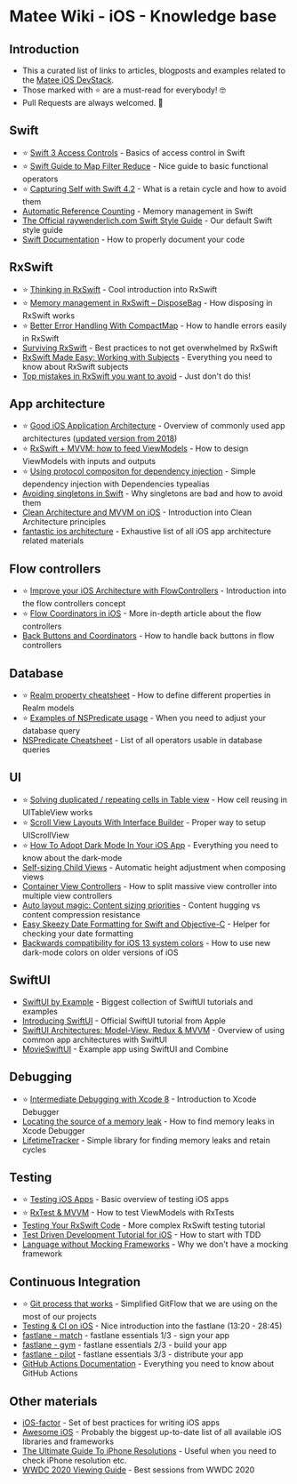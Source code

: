 # Matee Wiki - iOS - Knowledge base

## Introduction
- This a curated list of links to articles, blogposts and examples related to the [Matee iOS DevStack](https://github.com/MateeDevs/devstack-ios-app).
- Those marked with :star: are a must-read for everybody! :nerd_face:
- Pull Requests are always welcomed. :wave:

## Swift
- :star: [Swift 3 Access Controls](https://useyourloaf.com/blog/swift-3-access-controls/) - Basics of access control in Swift
- :star: [Swift Guide to Map Filter Reduce](https://useyourloaf.com/blog/swift-guide-to-map-filter-reduce/) - Nice guide to basic functional operators
- :star: [Capturing Self with Swift 4.2](https://benscheirman.com/2018/09/capturing-self-with-swift-4-2/) - What is a retain cycle and how to avoid them 
- [Automatic Reference Counting](https://docs.swift.org/swift-book/LanguageGuide/AutomaticReferenceCounting.html) - Memory management in Swift
- [The Official raywenderlich.com Swift Style Guide](https://github.com/raywenderlich/swift-style-guide) - Our default Swift style guide
- [Swift Documentation](https://nshipster.com/swift-documentation/) - How to properly document your code

## RxSwift
- :star: [Thinking in RxSwift](http://adamborek.com/thinking-rxswift/) - Cool introduction into RxSwift
- :star: [Memory management in RxSwift – DisposeBag](http://adamborek.com/memory-managment-rxswift/) - How disposing in RxSwift works
- :star: [Better Error Handling With CompactMap](https://medium.com/@michaellong/rxswift-better-error-handling-with-compactmap-48a5d314d0f1) - How to handle errors easily in RxSwift
- [Surviving RxSwift](https://medium.com/better-programming/surviving-rxswift-d6bfe562fb22) - Best practices to not get overwhelmed by RxSwift
- [RxSwift Made Easy: Working with Subjects](https://medium.com/swift2go/rxswift-part-2-working-with-subjects-34e35a058a2c) - Everything you need to know about RxSwift subjects
- [Top mistakes in RxSwift you want to avoid](http://adamborek.com/top-7-rxswift-mistakes/) - Just don't do this!

## App architecture
- :star: [Good iOS Application Architecture](https://slideslive.com/38897361/good-ios-application-architecture-en) - Overview of commonly used app architectures ([updated version from 2018](https://youtu.be/PdkWjdKOqfo))
- :star: [RxSwift + MVVM: how to feed ViewModels](https://medium.com/blablacar-tech/rxswift-mvvm-66827b8b3f10) - How to design ViewModels with inputs and outputs
- :star: [Using protocol compositon for dependency injection](http://merowing.info/2017/04/using-protocol-compositon-for-dependency-injection/) - Simple dependency injection with Dependencies typealias
- [Avoiding singletons in Swift](https://www.swiftbysundell.com/articles/avoiding-singletons-in-swift/) - Why singletons are bad and how to avoid them
- [Clean Architecture and MVVM on iOS](https://tech.olx.com/clean-architecture-and-mvvm-on-ios-c9d167d9f5b3) - Introduction into Clean Architecture principles
- [fantastic ios architecture](https://github.com/onmyway133/fantastic-ios-architecture) - Exhaustive list of all iOS app architecture related materials

## Flow controllers
- :star: [Improve your iOS Architecture with FlowControllers](http://merowing.info/2016/01/improve-your-ios-architecture-with-flowcontrollers/) - Introduction into the flow controllers concept
- :star: [Flow Coordinators in iOS](https://medium.com/@dkw5877/flow-coordinators-333ed64f3dd) - More in-depth article about the flow controllers
- [Back Buttons and Coordinators](http://khanlou.com/2017/05/back-buttons-and-coordinators/) - How to handle back buttons in flow controllers

## Database
- :star: [Realm property cheatsheet](https://realm.io/docs/swift/latest/#property-cheatsheet) - How to define different properties in Realm models
- :star: [Examples of NSPredicate usage](https://nspredicate.xyz/) - When you need to adjust your database query
- [NSPredicate Cheatsheet](https://academy.realm.io/posts/nspredicate-cheatsheet/) - List of all operators usable in database queries

## UI
- :star: [Solving duplicated / repeating cells in Table view](https://fluffy.es/solve-duplicated-cells/) - How cell reusing in UITableView works
- :star: [Scroll View Layouts With Interface Builder](https://useyourloaf.com/blog/scroll-view-layouts-with-interface-builder/) - Proper way to setup UIScrollView
- :star: [How To Adopt Dark Mode In Your iOS App](https://www.fivestars.blog/code/ios-dark-mode-how-to.html) - Everything you need to know about the dark-mode
- [Self-sizing Child Views](https://useyourloaf.com/blog/self-sizing-child-views/) - Automatic height adjustment when composing views
- [Container View Controllers](https://useyourloaf.com/blog/container-view-controllers/) - How to split massive view controller into multiple view controllers
- [Auto layout magic: Content sizing priorities](https://krakendev.io/blog/autolayout-magic-like-harry-potter-but-real) - Content hugging vs content compression resistance
- [Easy Skeezy Date Formatting for Swift and Objective-C](https://nsdateformatter.com/) - Helper for checking your date formatting
- [Backwards compatibility for iOS 13 system colors](https://noahgilmore.com/blog/dark-mode-uicolor-compatibility/) - How to use new dark-mode colors on older versions of iOS

## SwiftUI
- [SwiftUI by Example](https://www.hackingwithswift.com/quick-start/swiftui/) - Biggest collection of SwiftUI tutorials and examples
- [Introducing SwiftUI](https://developer.apple.com/tutorials/swiftui) - Official SwiftUI tutorial from Apple
- [SwiftUI Architectures: Model-View, Redux & MVVM](https://quickbirdstudios.com/blog/swiftui-architecture-redux-mvvm/) - Overview of using common app architectures with SwiftUI
- [MovieSwiftUI](https://github.com/Dimillian/MovieSwiftUI) - Example app using SwiftUI and Combine

## Debugging
- :star: [Intermediate Debugging with Xcode 8](https://www.raywenderlich.com/721-intermediate-debugging-with-xcode-8) - Introduction to Xcode Debugger
- [Locating the source of a memory leak](https://medium.com/@xcadaverx/locating-the-source-of-a-memory-leak-712667bf8cd5) - How to find memory leaks in Xcode Debugger
- [LifetimeTracker](https://github.com/krzysztofzablocki/LifetimeTracker) - Simple library for finding memory leaks and retain cycles

## Testing
- :star: [Testing iOS Apps](http://merowing.info/2017/01/testing-ios-apps/) - Basic overview of testing iOS apps
- :star: [RxTest & MVVM](https://benoitpasquier.com/how-to-use-rxtests-to-test-mvvm/) - How to test ViewModels with RxTests
- [Testing Your RxSwift Code](https://www.raywenderlich.com/7408-testing-your-rxswift-code) - More complex RxSwift testing tutorial
- [Test Driven Development Tutorial for iOS](https://www.raywenderlich.com/5522-test-driven-development-tutorial-for-ios-getting-started) - How to start with TDD
- [Language without Mocking Frameworks](https://blog.pragmaticengineer.com/swift-the-only-modern-language-with-no-mocking-framework/) - Why we don't have a mocking framework

## Continuous Integration
- :star: [Git process that works](https://reallifeprogramming.com/git-process-that-works-say-no-to-gitflow-50bf2038ccf7) - Simplified GitFlow that we are using on the most of our projects
- [Testing & CI on iOS](https://slideslive.com/38897365/testing-ci-on-ios-cz) - Nice introduction into the fastlane (13:20 - 28:45)
- [fastlane - match](https://docs.fastlane.tools/actions/match/) - fastlane essentials 1/3 - sign your app
- [fastlane - gym](https://docs.fastlane.tools/actions/gym/) - fastlane essentials 2/3 - build your app
- [fastlane - pilot](https://docs.fastlane.tools/actions/pilot/) - fastlane essentials 3/3 - distribute your app
- [GitHub Actions Documentation](https://help.github.com/en/actions) - Everything you need to know about GitHub Actions

## Other materials
- [iOS-factor](https://ios-factor.com/) - Set of best practices for writing iOS apps
- [Awesome iOS](https://github.com/vsouza/awesome-ios) - Probably the biggest up-to-date list of all available iOS libraries and frameworks
- [The Ultimate Guide To iPhone Resolutions](https://www.paintcodeapp.com/news/ultimate-guide-to-iphone-resolutions) - Useful when you need to check iPhone resolution etc.
- [WWDC 2020 Viewing Guide](https://useyourloaf.com/blog/wwdc-2020-viewing-guide/) - Best sessions from WWDC 2020
